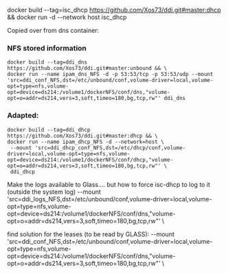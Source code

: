 docker build --tag=isc_dhcp https://github.com/Xos73/ddi.git#master:dhcp && docker run -d --network host isc_dhcp

Copied over from dns container:
### NFS stored information
```
docker build --tag=ddi_dns https://github.com/Xos73/ddi.git#master:unbound && \
docker run --name ipam_dns_NFS -d -p 53:53/tcp -p 53:53/udp --mount 'src=ddi_conf_NFS,dst=/etc/unbound/conf,volume-driver=local,volume-opt=type=nfs,volume-opt=device=ds214:/volume1/dockerNFS/conf/dns,"volume-opt=o=addr=ds214,vers=3,soft,timeo=180,bg,tcp,rw"' ddi_dns
```

### Adapted:
```
docker build --tag=ddi_dhcp https://github.com/Xos73/ddi.git#master:dhcp && \
docker run --name ipam_dhcp_NFS -d --network=host \
 --mount 'src=ddi_dhcp_conf_NFS,dst=/etc/dhcp/conf,volume-driver=local,volume-opt=type=nfs,volume-opt=device=ds214:/volume1/dockerNFS/conf/dhcp,"volume-opt=o=addr=ds214,vers=3,soft,timeo=180,bg,tcp,rw"' \
 ddi_dhcp
```
Make the logs available to Glass.... but how to force isc-dhcp to log to it (outside the system log)
--mount 'src=ddi_logs_NFS,dst=/etc/unbound/conf,volume-driver=local,volume-opt=type=nfs,volume-opt=device=ds214:/volume1/dockerNFS/conf/dns,"volume-opt=o=addr=ds214,vers=3,soft,timeo=180,bg,tcp,rw"' \

find solution for the leases (to be read by GLASS):
--mount 'src=ddi_conf_NFS,dst=/etc/unbound/conf,volume-driver=local,volume-opt=type=nfs,volume-opt=device=ds214:/volume1/dockerNFS/conf/dns,"volume-opt=o=addr=ds214,vers=3,soft,timeo=180,bg,tcp,rw"' \

